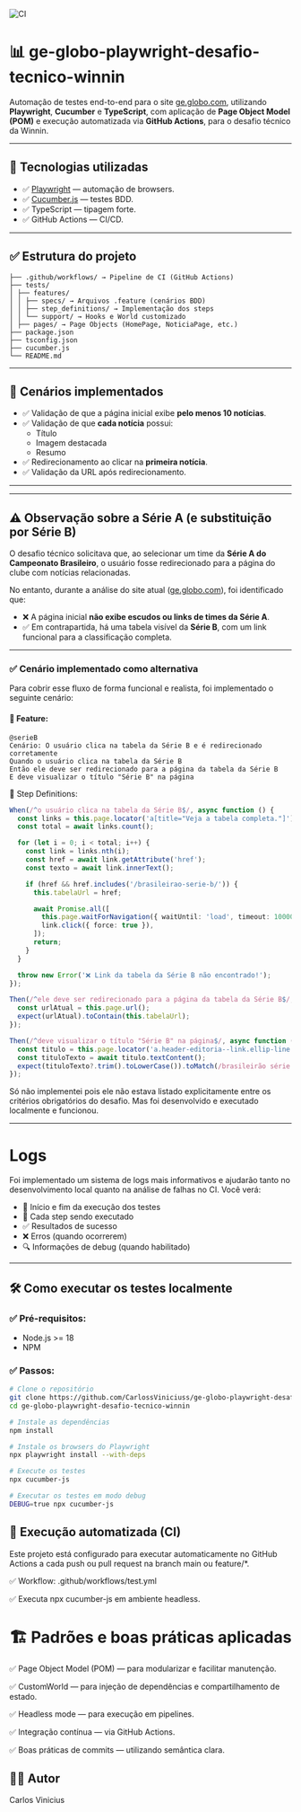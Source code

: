 ![CI](https://github.com/CarlossViniciuss/ge-globo-playwright-desafio-tecnico-winnin/actions/workflows/test.yml/badge.svg)
# 📊 ge-globo-playwright-desafio-tecnico-winnin

Automação de testes end-to-end para o site [ge.globo.com](https://ge.globo.com), utilizando **Playwright**, **Cucumber** e **TypeScript**, com aplicação de **Page Object Model (POM)** e execução automatizada via **GitHub Actions**, para o desafio técnico da Winnin.

---

## 🚀 Tecnologias utilizadas

- ✅ [Playwright](https://playwright.dev/) — automação de browsers.
- ✅ [Cucumber.js](https://github.com/cucumber/cucumber-js) — testes BDD.
- ✅ TypeScript — tipagem forte.
- ✅ GitHub Actions — CI/CD.

---

## ✅ Estrutura do projeto

```
├── .github/workflows/ → Pipeline de CI (GitHub Actions)
├── tests/
│ ├── features/
│ │ ├── specs/ → Arquivos .feature (cenários BDD)
│ │ ├── step_definitions/ → Implementação dos steps
│ │ └── support/ → Hooks e World customizado
│ ├── pages/ → Page Objects (HomePage, NoticiaPage, etc.)
├── package.json
├── tsconfig.json
├── cucumber.js
└── README.md
```

---

## 📝 Cenários implementados

- ✅ Validação de que a página inicial exibe **pelo menos 10 notícias**.
- ✅ Validação de que **cada notícia** possui:
    - Título
    - Imagem destacada
    - Resumo
- ✅ Redirecionamento ao clicar na **primeira notícia**.
- ✅ Validação da URL após redirecionamento.

---

---

## ⚠️ Observação sobre a Série A (e substituição por Série B)

O desafio técnico solicitava que, ao selecionar um time da **Série A do Campeonato Brasileiro**, o usuário fosse redirecionado para a página do clube com notícias relacionadas.

No entanto, durante a análise do site atual ([ge.globo.com](https://ge.globo.com)), foi identificado que:

- ❌ A página inicial **não exibe escudos ou links de times da Série A**.
- ✅ Em contrapartida, há uma tabela visível da **Série B**, com um link funcional para a classificação completa.

---

### ✅ Cenário implementado como alternativa

Para cobrir esse fluxo de forma funcional e realista, foi implementado o seguinte cenário:

#### 🧪 Feature:

```gherkin
@serieB
Cenário: O usuário clica na tabela da Série B e é redirecionado corretamente
Quando o usuário clica na tabela da Série B
Então ele deve ser redirecionado para a página da tabela da Série B
E deve visualizar o título "Série B" na página
```
🧪 Step Definitions:
```typescript
When(/^o usuário clica na tabela da Série B$/, async function () {
  const links = this.page.locator('a[title="Veja a tabela completa."]');
  const total = await links.count();

  for (let i = 0; i < total; i++) {
    const link = links.nth(i);
    const href = await link.getAttribute('href');
    const texto = await link.innerText();

    if (href && href.includes('/brasileirao-serie-b/')) {
      this.tabelaUrl = href;

      await Promise.all([
        this.page.waitForNavigation({ waitUntil: 'load', timeout: 10000 }),
        link.click({ force: true }),
      ]);
      return;
    }
  }

  throw new Error('❌ Link da tabela da Série B não encontrado!');
});

Then(/^ele deve ser redirecionado para a página da tabela da Série B$/, async function () {
  const urlAtual = this.page.url();
  expect(urlAtual).toContain(this.tabelaUrl);
});

Then(/^deve visualizar o título "Série B" na página$/, async function () {
  const titulo = this.page.locator('a.header-editoria--link.ellip-line').first();
  const tituloTexto = await titulo.textContent();
  expect(tituloTexto?.trim().toLowerCase()).toMatch(/brasileirão série b/i);
});

```

Só não implementei pois ele não estava listado explicitamente entre os critérios obrigatórios do desafio. Mas foi desenvolvido e executado localmente e funcionou.

---

# Logs

Foi implementado um sistema de logs mais informativos e ajudarão tanto no desenvolvimento local quanto na análise de falhas no CI. Você verá:
* 🚀 Início e fim da execução dos testes
* 🔹 Cada step sendo executado
* ✅ Resultados de sucesso
* ❌ Erros (quando ocorrerem)
* 🔍 Informações de debug (quando habilitado)

---

## 🛠️ Como executar os testes localmente

### ✅ Pré-requisitos:
- Node.js >= 18
- NPM

### ✅ Passos:

```bash
# Clone o repositório
git clone https://github.com/CarlossViniciuss/ge-globo-playwright-desafio-tecnico-winnin.git
cd ge-globo-playwright-desafio-tecnico-winnin

# Instale as dependências
npm install

# Instale os browsers do Playwright
npx playwright install --with-deps

# Execute os testes
npx cucumber-js

# Executar os testes em modo debug
DEBUG=true npx cucumber-js
```

## 🤖 Execução automatizada (CI)
Este projeto está configurado para executar automaticamente no GitHub Actions a cada push ou pull request na branch main ou feature/*.

✅ Workflow: .github/workflows/test.yml

✅ Executa npx cucumber-js em ambiente headless.

# 🏗️ Padrões e boas práticas aplicadas
✅ Page Object Model (POM) — para modularizar e facilitar manutenção.

✅ CustomWorld — para injeção de dependências e compartilhamento de estado.

✅ Headless mode — para execução em pipelines.

✅ Integração contínua — via GitHub Actions.

✅ Boas práticas de commits — utilizando semântica clara.

## 👨‍💻 Autor
Carlos Vinicius
